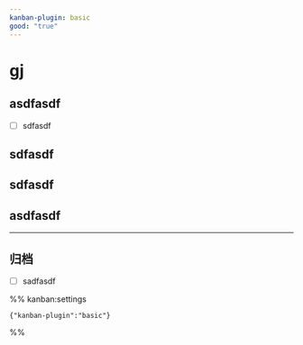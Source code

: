 ```yaml
---
kanban-plugin: basic
good: "true"
---
```

# gj

## asdfasdf

- [ ] sdfasdf


## sdfasdf



## sdfasdf



## asdfasdf



***

## 归档

- [ ] sadfasdf

%% kanban:settings
```
{"kanban-plugin":"basic"}
```
%%